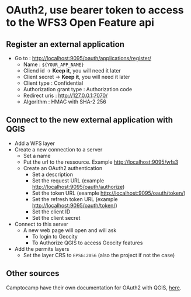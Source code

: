 # OAuth2, use bearer token to access to the WFS3 Open Feature api

## Register an external application

- Go to : <http://localhost:9095/oauth/applications/register/>
  - Name : `${YOUR_APP_NAME}`
  - Cliend id -> **Keep it**, you will need it later
  - Client secret -> **Keep it**, you will need it later
  - Client type : Confidential
  - Authorization grant type : Authorization code
  - Redirect uris : <http://127.0.0.1:7070/>
  - Algorithm : HMAC with SHA-2 256

## Connect to the new external application with QGIS

- Add a WFS layer
- Create a new connection to a server
  - Set a name
  - Put the url to the ressource. Example <http://localhost:9095/wfs3>
  - Create an OAuth2 authentication
    - Set a description
    - Set the request URL (example <http://localhost:9095/oauth/authorize>)
    - Set the token URL (example <http://localhost:9095/oauth/token/>)
    - Set the refresh token URL (example <http://localhost:9095/oauth/token/>)
    - Set the client ID
    - Set the client secret
- Connect to this server
  - A new web page will open and will ask
    - To login to Geocity
    - To Authorize QGIS to access Geocity features
- Add the permits layers
  - Set the layer CRS to `EPSG:2056` (also the project if not the case)

## Other sources

Camptocamp have their own documentation for OAuth2 with QGIS, [here](https://camptocamp.github.io/c2cgeoportal/master/integrator/authentication_oauth2.html?highlight=oauth2).

